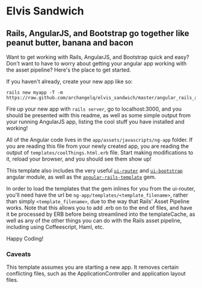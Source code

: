 # Elvis Sandwich #
## Rails, AngularJS, and Bootstrap go together like peanut butter, banana and bacon ##

Want to get working with Rails, AngularJS, and Bootstrap quick and easy? Don't want to have to worry
 about getting your angular app working with the asset pipeline? Here's the place to get started.

If you haven't already, create your new app like so:

```
rails new myapp -T -m https://raw.github.com/archangelq/elvis_sandwich/master/angular_rails_application_template.rb
```

Fire up your new app with `rails server`, go to localhost:3000, and you should be presented with
 this readme, as well as some simple output from your running AngularJS app, listing the cool stuff
 you have installed and working!

All of the Angular code lives in the `app/assets/javascripts/ng-app` folder.
 If you are reading this file from your newly created app, you are reading the output
 of `templates/coolThings.html.erb` file. Start making modifications to it, reload your browser,
 and you should see them show up!

This template also includes the very useful
[`ui-router`](https://github.com/angular-ui/ui-router) and
[`ui-bootstrap`](http://angular-ui.github.io/bootstrap/) angular module, as well as the
[`angular-rails-template`](https://github.com/dmathieu/angular-rails-templates) gem.

In order to load the templates that the gem inlines for you from the ui-router, you'll
 need have the url be `ng-app/templates/<template_filename>`, rather than simply
 `<template_filename>`, due to the way that Rails' Asset Pipeline works. Note that this
 allows you to add .erb on to the end of files, and have it be processed by ERB before
 being streamlined into the templateCache, as well as any of the other things you can do with
 the Rails asset pipeline, including using Coffeescript, Haml, etc.

Happy Coding!

### Caveats ###
This template assumes you are starting a new app. It removes certain conflicting files,
such as the ApplicationController and application layout files.